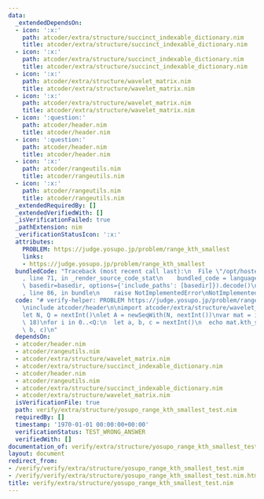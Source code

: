 ```yaml
---
data:
  _extendedDependsOn:
  - icon: ':x:'
    path: atcoder/extra/structure/succinct_indexable_dictionary.nim
    title: atcoder/extra/structure/succinct_indexable_dictionary.nim
  - icon: ':x:'
    path: atcoder/extra/structure/succinct_indexable_dictionary.nim
    title: atcoder/extra/structure/succinct_indexable_dictionary.nim
  - icon: ':x:'
    path: atcoder/extra/structure/wavelet_matrix.nim
    title: atcoder/extra/structure/wavelet_matrix.nim
  - icon: ':x:'
    path: atcoder/extra/structure/wavelet_matrix.nim
    title: atcoder/extra/structure/wavelet_matrix.nim
  - icon: ':question:'
    path: atcoder/header.nim
    title: atcoder/header.nim
  - icon: ':question:'
    path: atcoder/header.nim
    title: atcoder/header.nim
  - icon: ':x:'
    path: atcoder/rangeutils.nim
    title: atcoder/rangeutils.nim
  - icon: ':x:'
    path: atcoder/rangeutils.nim
    title: atcoder/rangeutils.nim
  _extendedRequiredBy: []
  _extendedVerifiedWith: []
  _isVerificationFailed: true
  _pathExtension: nim
  _verificationStatusIcon: ':x:'
  attributes:
    PROBLEM: https://judge.yosupo.jp/problem/range_kth_smallest
    links:
    - https://judge.yosupo.jp/problem/range_kth_smallest
  bundledCode: "Traceback (most recent call last):\n  File \"/opt/hostedtoolcache/Python/3.9.6/x64/lib/python3.9/site-packages/onlinejudge_verify/documentation/build.py\"\
    , line 71, in _render_source_code_stat\n    bundled_code = language.bundle(stat.path,\
    \ basedir=basedir, options={'include_paths': [basedir]}).decode()\n  File \"/opt/hostedtoolcache/Python/3.9.6/x64/lib/python3.9/site-packages/onlinejudge_verify/languages/nim.py\"\
    , line 86, in bundle\n    raise NotImplementedError\nNotImplementedError\n"
  code: "# verify-helper: PROBLEM https://judge.yosupo.jp/problem/range_kth_smallest\n\
    \ninclude atcoder/header\n\nimport atcoder/extra/structure/wavelet_matrix\n\n\
    let N, Q = nextInt()\nlet A = newSeqWith(N, nextInt())\nvar mat = initCompressedWaveletMatrix(A,\
    \ 18)\nfor i in 0..<Q:\n  let a, b, c = nextInt()\n  echo mat.kth_smallest(a ..<\
    \ b, c)\n"
  dependsOn:
  - atcoder/header.nim
  - atcoder/rangeutils.nim
  - atcoder/extra/structure/wavelet_matrix.nim
  - atcoder/extra/structure/succinct_indexable_dictionary.nim
  - atcoder/header.nim
  - atcoder/rangeutils.nim
  - atcoder/extra/structure/succinct_indexable_dictionary.nim
  - atcoder/extra/structure/wavelet_matrix.nim
  isVerificationFile: true
  path: verify/extra/structure/yosupo_range_kth_smallest_test.nim
  requiredBy: []
  timestamp: '1970-01-01 00:00:00+00:00'
  verificationStatus: TEST_WRONG_ANSWER
  verifiedWith: []
documentation_of: verify/extra/structure/yosupo_range_kth_smallest_test.nim
layout: document
redirect_from:
- /verify/verify/extra/structure/yosupo_range_kth_smallest_test.nim
- /verify/verify/extra/structure/yosupo_range_kth_smallest_test.nim.html
title: verify/extra/structure/yosupo_range_kth_smallest_test.nim
---
```

